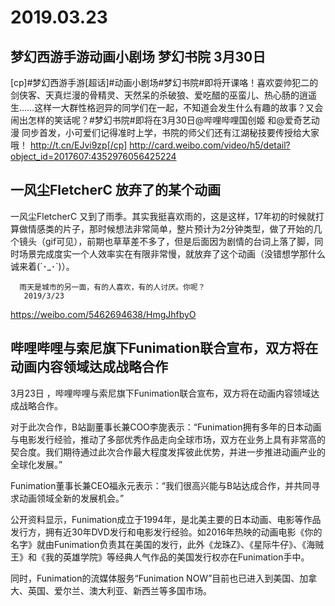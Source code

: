 # 2019.03.23


## 梦幻西游手游动画小剧场 梦幻书院 3月30日
[cp]#梦幻西游手游[超话]#动画小剧场#梦幻书院#即将开课咯！喜欢耍帅犯二的剑侠客、天真烂漫的骨精灵、天然呆的杀破狼、爱吃醋的巫蛮儿、热心肠的逍遥生……这样一大群性格迥异的同学们在一起，不知道会发生什么有趣的故事？又会闹出怎样的笑话呢？#梦幻书院#即将在3月30日@哔哩哔哩国创姬 和@爱奇艺动漫 同步首发，小可爱们记得准时上学，书院的师父们还有江湖秘技要传授给大家哦！  http://t.cn/EJvi9zp[/cp]
http://card.weibo.com/video/h5/detail?object_id=2017607:4352976056425224

## 一风尘FletcherC 放弃了的某个动画

一风尘FletcherC 
又到了雨季。其实我挺喜欢雨的，这是这样，17年初的时候就打算做情感类的片子，那时候想法非常简单，整片预计为2分钟类型，做了开始的几个镜头（gif可见），前期也草草差不多了，但是后面因为剧情的台词上落了脚，同时场景完成度实一个人效率实在有限非常慢，就放弃了这个动画（没错想学那什么诚来着(´･_･`)）。

      雨天是城市的另一面，有的人喜欢，有的人讨厌。你呢？      
       2019/3/23 

https://weibo.com/5462694638/HmgJhfbyO

## 哔哩哔哩与索尼旗下Funimation联合宣布，双方将在动画内容领域达成战略合作
3月23日 ，哔哩哔哩与索尼旗下Funimation联合宣布，双方将在动画内容领域达成战略合作。

对于此次合作，B站副董事长兼COO李旎表示：“Funimation拥有多年的日本动画与电影发行经验，推动了多部优秀作品走向全球市场，双方在业务上具有非常高的契合度。我们期待通过此次合作最大程度发挥彼此优势，并进一步推进动画产业的全球化发展。” 

​Funimation董事长兼CEO福永元表示：“我们很高兴能与B站达成合作，并共同寻求动画领域全新的发展机会。”

公开资料显示，Funimation成立于1994年，是北美主要的日本动画、电影等作品发行方，拥有近30年DVD发行和电影发行经验。如2016年热映的动画电影《你的名字》就由Funimation负责其在美国的发行，此外《龙珠Z》、《星际牛仔》、《海贼王》和《我的英雄学院》等经典人气作品的美国发行权亦在Funimation手中。

同时，Funimation的流媒体服务“Funimation NOW”目前也已进入到美国、加拿大、英国、爱尔兰、澳大利亚、新西兰等多国市场。 


